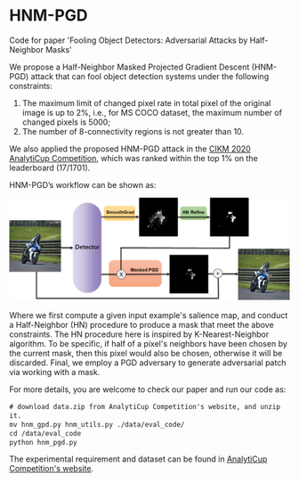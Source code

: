 # HNM-PGD
Code for paper 'Fooling Object Detectors: Adversarial Attacks by Half-Neighbor Masks'

We propose a Half-Neighbor Masked Projected Gradient Descent (HNM-PGD) attack that can fool object detection systems under the following constraints:

1. The maximum limit of changed pixel rate in total pixel of the original image is up to 2%, i.e., for MS COCO dataset, the maximum number of changed pixels is 5000;
2. The number of 8-connectivity regions is not greater than 10.

We also applied the proposed HNM-PGD attack in the [CIKM 2020 AnalytiCup Competition](https://www.cikm2020.org/adversarial-challenge-on-object-detection/), which was ranked within the top 1\% on the leaderboard (17/1701).

HNM-PGD’s workflow can be shown as:

<p align="center">
    <img src="figures/pipline.png" width="800"\>
</p>

Where we first compute a given input example's salience map, and conduct a Half-Neighbor (HN) procedure to produce a mask that meet the above constraints. The HN procedure here is inspired by K-Nearest-Neighbor algorithm. To be specific, if half of a pixel's neighbors have been chosen by the current mask, then this pixel would also be chosen, otherwise it will be discarded. Final, we employ a PGD adversary to generate adversarial patch via working with a mask.

For more details, you are welcome to check our paper and run our code as:

```shell
# download data.zip from AnalytiCup Competition's website, and unzip it.
mv hnm_gpd.py hnm_utils.py ./data/eval_code/
cd /data/eval_code
python hnm_pgd.py
```

The experimental requirement and dataset can be found in [AnalytiCup Competition's website](https://tianchi.aliyun.com/competition/entrance/531806/information).



